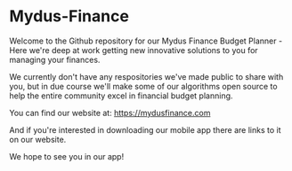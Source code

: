 # Mydus-Finance
Welcome to the Github repository for our Mydus Finance Budget Planner - Here we're deep at work getting new innovative solutions to you for managing your finances.

We currently don't have any respositories we've made public to share with you, but in due course we'll make some of our algorithms open source to help the entire community excel in financial budget planning.

You can find our website at: https://mydusfinance.com

And if you're interested in downloading our mobile app there are links to it on our website.

We hope to see you in our app!

